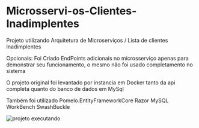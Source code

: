 # Microsservi-os-Clientes-Inadimplentes
Projeto utilizando Arquitetura de Microserviços / Lista de clientes Inadimplentes 

Opcionais:
Foi Criado EndPoints adicionais no microsserviço apenas para demonstrar seu funcionamento, o mesmo não foi usado completamento no sistema

O projeto original foi levantado por instancia em Docker tanto da api completa quanto do banco de dados em MySql

Também foi utilizado 
Pomelo.EntityFrameworkCore
Razor
MySQL WorkBench
SwashBuckle


![projeto executando](https://user-images.githubusercontent.com/39173940/173264836-8a894a97-3c3e-426d-aa8f-8f641e037c65.png)


